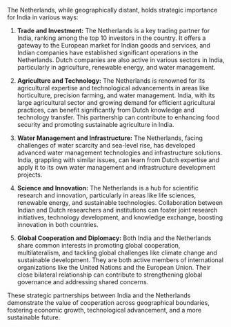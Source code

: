 The Netherlands, while geographically distant, holds strategic importance for India in various ways:

1. **Trade and Investment:** The Netherlands is a key trading partner for India, ranking among the top 10 investors in the country. It offers a gateway to the European market for Indian goods and services, and Indian companies have established significant operations in the Netherlands. Dutch companies are also active in various sectors in India, particularly in agriculture, renewable energy, and water management.

2. **Agriculture and Technology:** The Netherlands is renowned for its agricultural expertise and technological advancements in areas like horticulture, precision farming, and water management. India, with its large agricultural sector and growing demand for efficient agricultural practices, can benefit significantly from Dutch knowledge and technology transfer. This partnership can contribute to enhancing food security and promoting sustainable agriculture in India.

3. **Water Management and Infrastructure:**  The Netherlands, facing challenges of water scarcity and sea-level rise, has developed advanced water management technologies and infrastructure solutions. India, grappling with similar issues, can learn from Dutch expertise and apply it to its own water management and infrastructure development projects. 

4. **Science and Innovation:** The Netherlands is a hub for scientific research and innovation, particularly in areas like life sciences, renewable energy, and sustainable technologies. Collaboration between Indian and Dutch researchers and institutions can foster joint research initiatives, technology development, and knowledge exchange, boosting innovation in both countries.

5. **Global Cooperation and Diplomacy:**  Both India and the Netherlands share common interests in promoting global cooperation, multilateralism, and tackling global challenges like climate change and sustainable development. They are both active members of international organizations like the United Nations and the European Union.  Their close bilateral relationship can contribute to strengthening global governance and addressing shared concerns.

These strategic partnerships between India and the Netherlands demonstrate the value of cooperation across geographical boundaries, fostering economic growth, technological advancement, and a more sustainable future. 
